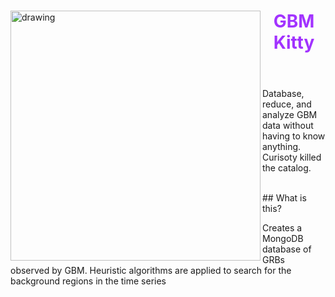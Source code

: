 <div  >
<img src="https://raw.githubusercontent.com/grburgess/gbm_kitty/master/logo.png" alt="drawing" width="400" align="left"/>
<header >
  <h1>
   <p style="color:#A233FF;"> GBM Kitty </p>
  </h1>
</header>

Database, reduce, and analyze GBM data without having to know anything. Curisoty killed the catalog. 

</div>

<br/>
## What is this?

Creates a MongoDB database of GRBs observed by GBM. Heuristic algorithms are applied to search for the background regions in the time series 
